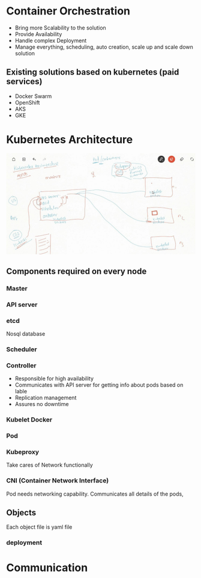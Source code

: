 # Container Orchestration

- Bring more Scalability to the solution
- Provide Availability
- Handle complex Deployment
- Manage everything, scheduling, auto creation, scale up and scale down solution

## Existing solutions based on kubernetes (paid services)

- Docker Swarm
- OpenShift
- AKS
- GKE

# Kubernetes Architecture

<img src="https://github.com/ManjiriBirajdar/Docker-AWS-Kubernetes/blob/main/kubernetes%20architecture.JPG"/>

## Components required on every node

### Master

### API server

### etcd 
Nosql database

###  Scheduler

### Controller

- Responsible for high availability
- Communicates with API server for getting info about pods based on lable
- Replication management
- Assures no downtime

### Kubelet Docker

### Pod

### Kubeproxy

Take cares of Network functionally

### CNI (Container Network Interface)

Pod needs networking capability. 
Communicates all details of the pods, 

## Objects

Each object file is yaml file

### deployment


# Communication
